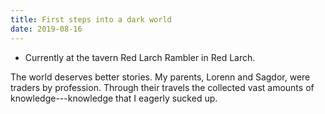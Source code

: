 ```yaml
---
title: First steps into a dark world
date: 2019-08-16
---
```


- Currently at the tavern Red Larch Rambler in Red Larch.

The world deserves better stories.
My parents, Lorenn and Sagdor, were traders by profession.
Through their travels the collected vast amounts of knowledge---knowledge that I eagerly sucked up.
